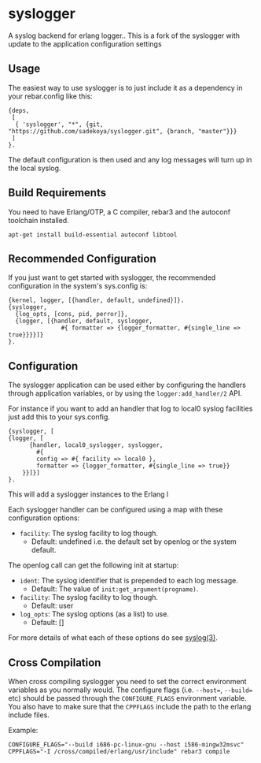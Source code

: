 syslogger
=====

A syslog backend for erlang logger.. This is a fork of the syslogger with update to the application configuration settings

Usage
-----

The easiest way to use syslogger is to just include it as a dependency
in your rebar.config like this:

    {deps,
     [
      { 'syslogger', "*", {git, "https://github.com/sadekoya/syslogger.git", {branch, "master"}}}
     ]
    }.

The default configuration is then used and any log messages will turn up in the local syslog.

Build Requirements
-------------------

You need to have Erlang/OTP, a C compiler, rebar3 and the autoconf toolchain installed.

    apt-get install build-essential autoconf libtool

Recommended Configuration
-------------------------

If you just want to get started with syslogger, the recommended configuration in
the system's sys.config is:

    {kernel, logger, [{handler, default, undefined}]}.
    {syslogger,
      {log_opts, [cons, pid, perror]},
      {logger, [{handler, default, syslogger,
                   #{ formatter => {logger_formatter, #{single_line => true}}}}]}
    }.

Configuration
-------------

The syslogger application can be used either by configuring the handlers through
application variables, or by using the `logger:add_handler/2` API.

For instance if you want to add an handler that log to local0 syslog
facilities just add this to your sys.config.

    {syslogger, [
  	{logger, [
      	  {handler, local0_syslogger, syslogger,
      	    #{
      		config => #{ facility => local0 },
      		formatter => {logger_formatter, #{single_line => true}}
      	}}]}]
    }.	

This will add a syslogger instances to the Erlang l

Each syslogger handler can be configured using a map with these configuration options:

- `facility`: The syslog facility to log though.
  - Default: undefined i.e. the default set by openlog or the system default.

The openlog call can get the following init at startup:

- `ident`: The syslog identifier that is prepended to each log message.
  - Default: The value of `init:get_argument(progname)`.
- `facility`: The syslog facility to log though.
  - Default: user
- `log_opts`: The syslog options (as a list) to use.
  - Default: []

For more details of what each of these options do see [syslog(3)](https://linux.die.net/man/3/syslog).

Cross Compilation
-----------------

When cross compiling syslogger you need to set the correct environment variables
as you normally would. The configure flags (i.e. `--host=`, `--build=` etc) should be
passed through the `CONFIGURE_FLAGS` environment variable. You also have to make sure
that the `CPPFLAGS` include the path to the erlang include files.

Example:

```
CONFIGURE_FLAGS="--build i686-pc-linux-gnu --host i586-mingw32msvc" CPPFLAGS="-I /cross/compiled/erlang/usr/include" rebar3 compile
```
